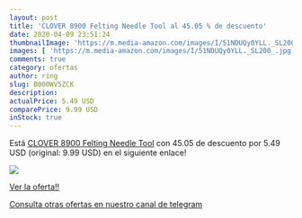 ```yaml
---
layout: post
title: 'CLOVER 8900 Felting Needle Tool al 45.05 % de descuento'
date: 2020-04-09 23:51:24
thumbnailImage: 'https://m.media-amazon.com/images/I/51NDUQy0YLL._SL200_.jpg'
images: [ 'https://m.media-amazon.com/images/I/51NDUQy0YLL._SL200_.jpg' ]
comments: true
category: ofertas
author: ring
slug: B000WV5ZCK
description:
actualPrice: 5.49 USD
comparePrice: 9.99 USD
inStock: true
---
```


Está [CLOVER 8900 Felting Needle Tool](https://www.amazon.com/dp/B000WV5ZCK/?tag=redken08-20) con 45.05 de descuento por 5.49 USD (original: 9.99 USD) en el siguiente enlace!

[![](https://m.media-amazon.com/images/I/51NDUQy0YLL._SL200_.jpg)](https://www.amazon.com/dp/B000WV5ZCK/?tag=redken08-20)

[Ver la oferta!!](https://www.amazon.com/dp/B000WV5ZCK/?tag=redken08-20)

[Consulta otras ofertas en nuestro canal de telegram](https://t.me/s/ofertas25)
